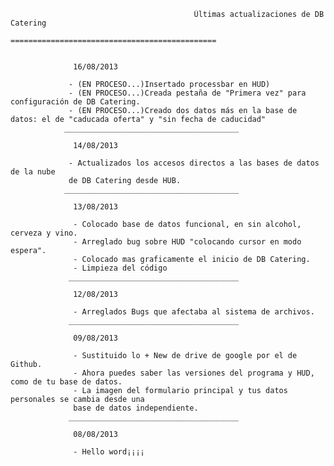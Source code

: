                                              Últimas actualizaciones de DB Catering
                                         ==============================================
                  
                  
                  16/08/2013
                  
                 - (EN PROCESO...)Insertado processbar en HUD)
                 - (EN PROCESO...)Creada pestaña de "Primera vez" para configuración de DB Catering.
                 - (EN PROCESO...)Creado dos datos más en la base de datos: el de "caducada oferta" y "sin fecha de caducidad"
                _______________________________________
                  
                  14/08/2013
                  
                 - Actualizados los accesos directos a las bases de datos de la nube 
                 de DB Catering desde HUB.
                _______________________________________
                 
                  13/08/2013 
 
                  - Colocado base de datos funcional, en sin alcohol, cerveza y vino.
                  - Arreglado bug sobre HUD "colocando cursor en modo espera".
                  - Colocado mas graficamente el inicio de DB Catering.
                  - Limpieza del código
                 ______________________________________
                 
                  12/08/2013

                  - Arreglados Bugs que afectaba al sistema de archivos.
                 ______________________________________

                  09/08/2013

                  - Sustituido lo + New de drive de google por el de Github.
                  - Ahora puedes saber las versiones del programa y HUD, como de tu base de datos.
                  - La imagen del formulario principal y tus datos personales se cambia desde una 
                  base de datos independiente.
                 ______________________________________

                  08/08/2013

                  - Hello word¡¡¡¡
